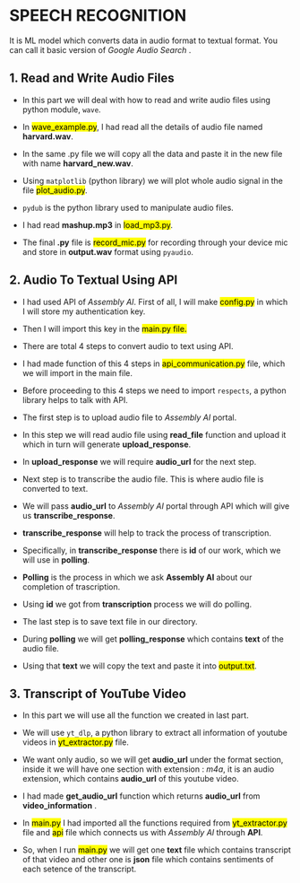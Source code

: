 # SPEECH RECOGNITION 
It is ML model which converts data in audio format to textual format. You can call it  basic version of *Google Audio Search* . 

## 1. Read and Write Audio Files 

- In this part we will deal with how to read and write audio files using python module, <code>wave</code>.  

- In <mark>wave_example.py</mark>, I had read all the details of audio file named **harvard.wav**. 
  
- In the same .py file we will copy all the data and paste it in the new file with name **harvard_new.wav**.
  
- Using <code>matplotlib</code> (python library) we will plot whole audio signal in the file <mark>plot_audio.py</mark>.
  
- <code>pydub</code> is the python library used to manipulate audio files.  
  
- I had read **mashup.mp3** in <mark>load_mp3.py</mark>. 
  
- The final **.py** file is <mark>record_mic.py</mark> for recording through your device mic and store in **output.wav** format using <code>pyaudio</code>.  


## 2. Audio To Textual Using API 
- I had used API of *Assembly AI*. First of all, I will make <mark>config.py</mark> in which I will store my authentication key. 
  
- Then I will import this key in the <mark>main.py</main> file. 
  
- There are total 4 steps to convert audio to text using API.  

- I had made function of this 4 steps in <mark>api_communication.py</mark> file, which we will import in the main file. 

- Before proceeding to this 4 steps we need to import <code>respects</code>, a python library helps to talk with API. 

- The first step is to upload audio file to *Assembly AI* portal. 

- In this step we will read audio file using **read_file** function and upload it which in turn will generate **upload_response**. 

- In **upload_response** we will require **audio_url** for the next step. 

- Next step is to transcribe the audio file. This is where audio file is converted to text. 

- We will pass **audio_url** to *Assembly AI* portal through API which will give us **transcribe_response**. 

- **transcribe_response** will help to track the process of transcription.

- Specifically, in **transcribe_response** there is **id** of our work, which we will use in **polling**. 

- **Polling** is the process in which we ask **Assembly AI** about our completion of trascription. 

- Using **id** we got from **transcription** process we will do polling. 

- The last step is to save text file in our directory. 

- During **polling** we will get **polling_response** which contains **text** of the audio file. 

- Using that **text** we will copy the text and paste it into <mark>output.txt</mark>.  

## 3. Transcript of YouTube Video 

- In this part we will use all the function we created in last part. 

- We will use <code>yt_dlp</code>, a python library to extract all information of youtube videos in <mark>yt_extractor.py</mark> file. 

- We want only audio, so we will get **audio_url** under the format section, inside it we will have one section with extension : *m4a*, it is an audio extension, which contains **audio_url** of this youtube video. 

- I had made **get_audio_url** function which returns **audio_url** from **video_information** . 

- In <mark>main.py</mark> I had imported all the functions required from <mark>yt_extractor.py</mark> file and <mark>api</mark> file which connects us with *Assembly AI* through **API**. 

- So, when I run <mark>main.py</mark> we will get one **text** file which contains transcript of that video and other one is **json** file which contains sentiments of each setence of the transcript. 




